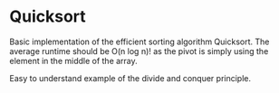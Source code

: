 # Quicksort

Basic implementation of the efficient sorting algorithm Quicksort. The average runtime should be O(n log n)! as the pivot is simply using the element in the middle of the array.

Easy to understand example of the divide and conquer principle. 